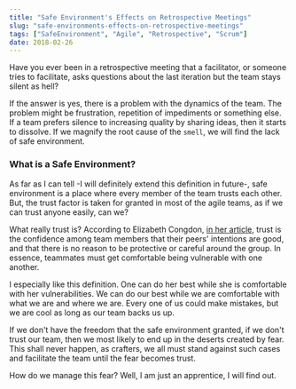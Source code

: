 ```yaml
---
title: "Safe Environment's Effects on Retrospective Meetings"
slug: "safe-environments-effects-on-retrospective-meetings"
tags: ["SafeEnvironment", "Agile", "Retrospective", "Scrum"]
date: 2018-02-26
---
```


Have you ever been in a retrospective meeting that a facilitator, or someone tries to facilitate, asks questions about the last iteration but the team stays silent as hell?

If the answer is yes, there is a problem with the dynamics of the team. The problem might be frustration, repetition of impediments or something else. If a team prefers silence to increasing quality by sharing ideas, then it starts to dissolve. If we magnify the root cause of the `smell`, we will find the lack of safe environment.

### What is a Safe Environment?

As far as I can tell -I will definitely extend this definition in future-, safe environment is a place where every member of the team trusts each other. But, the trust factor is taken for granted in most of the agile teams, as if we can trust anyone easily, can we?

What really trust is? According to Elizabeth Congdon, [in her article](https://www.linkedin.com/pulse/agile-leadership-create-safe-environment-trust-elizabeth-congdon/), trust is the confidence among team members that their peers' intentions are good, and that there is no reason to be protective or careful around the group. In essence, teammates must get comfortable being vulnerable with one another.

I especially like this definition. One can do her best while she is comfortable with her vulnerabilities. We can do our best while we are comfortable with what we are and where we are. Every one of us could make mistakes, but we are cool as long as our team backs us up.

If we don't have the freedom that the safe environment granted, if we don't trust our team, then we most likely to end up in the deserts created by fear. This shall never happen, as crafters, we all must stand against such cases and facilitate the team until the fear becomes trust.

How do we manage this fear? Well, I am just an apprentice, I will find out.